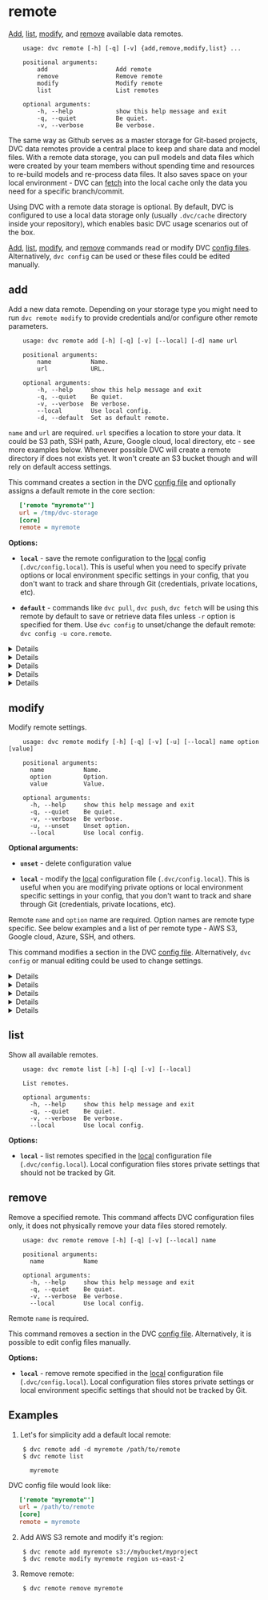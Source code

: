 # remote

[Add](#add), [list](#list), [modify](#modify), and [remove](#remove) available
data remotes.

```usage
    usage: dvc remote [-h] [-q] [-v] {add,remove,modify,list} ...

    positional arguments:
        add                   Add remote
        remove                Remove remote
        modify                Modify remote
        list                  List remotes

    optional arguments:
        -h, --help            show this help message and exit
        -q, --quiet           Be quiet.
        -v, --verbose         Be verbose.
```

The same way as Github serves as a master storage for Git-based projects, DVC
data remotes provide a central place to keep and share data and model files.
With a remote data storage, you can pull models and data files which were
created by your team members without spending time and resources to re-build
models and re-process data files. It also saves space on your local environment -
DVC can [fetch](/doc/commands-reference/fetch) into the local cache only the
data you need for a specific branch/commit.

Using DVC with a remote data storage is optional. By default, DVC is
configured to use a local data storage only (usually `.dvc/cache` directory
inside your repository), which enables basic DVC usage scenarios out of the box.

[Add](#add), [list](#list), [modify](#modify), and [remove](#remove) commands
read or modify DVC [config files](/doc/user-guide/dvc-files-and-directories).
Alternatively, `dvc config` can be used or these files could be edited manually.


## add

Add a new data remote. Depending on your storage type you might need to run `dvc
remote modify` to provide credentials and/or configure other remote parameters.

```usage
    usage: dvc remote add [-h] [-q] [-v] [--local] [-d] name url

    positional arguments:
        name           Name.
        url            URL.

    optional arguments:
        -h, --help     show this help message and exit
        -q, --quiet    Be quiet.
        -v, --verbose  Be verbose.
        --local        Use local config.
        -d, --default  Set as default remote.
```

`name` and `url` are required. `url` specifies a location to store your data. It
could be S3 path, SSH path, Azure, Google cloud, local directory, etc - see more
examples below. Whenever possible DVC will create a remote directory if does not
exists yet. It won't create an S3 bucket though and will rely on default access
settings.

This command creates a section in the DVC [config file](/doc/user-guide/dvc-files-and-directories)
and optionally assigns a default remote in the core section:

```ini
   ['remote "myremote"']
   url = /tmp/dvc-storage
   [core]
   remote = myremote
```

**Options:**

* **`local`** - save the remote configuration to the
[local](/doc/user-guide/dvc-files-and-directories) config (`.dvc/config.local`).
This is useful when you need to specify private options or local environment
specific settings in your config, that you don't want to track and share through
 Git (credentials, private locations, etc).

* **`default`** - commands like `dvc pull`, `dvc push`, `dvc fetch` will be
using this remote by default to save or retrieve data files unless `-r` option
is specified for them. Use `dvc config` to unset/change the default remote:
`dvc config -u core.remote`.


<details>

### Click for AWS S3 example

```dvc
    $ dvc remote add myremote s3://bucket/path
```

By default DVC expects your AWS CLI is already
[configured](https://docs.aws.amazon.com/cli/latest/userguide/cli-chap-getting-started.html).
DVC will be using default AWS credentials file to access S3. To override some of
these settings, you could the options described in `dvc remote modify`.

</details>

<details>

### Click for Azure example

```dvc
    $ export AZURE_STORAGE_CONNECTION_STRING="<my-connection-string>"
    $ dvc remote add myremote "azure://ContainerName=my-bucket;"
```

The Azure Blob Storage remote can also be configured entirely via environment
variables:

```dvc
    $ export AZURE_STORAGE_CONNECTION_STRING="<my-connection-string>"
    $ export AZURE_STORAGE_CONTAINER_NAME="my-bucket"
    $ dvc remote add myremote "azure://"
```

Alternatively, all the configuration can also be passed via the remote URL:

```dvc
    $ dvc remote add myremote "azure://ContainerName=my-bucket;<my-connection-string>"
```

* **`connection string`** - this is the connection string to access your Azure
Storage Account. If you don't already have a storage account, you can create
one following [these instructions](https://docs.microsoft.com/en-us/azure/storage/common/storage-create-storage-account).
The connection string can be found in the "Access Keys" pane of your Storage
Account resource in the Azure portal.

* **`container name`** this is the top-level container in your Azure Storage
Account under which all the files for this remote will be uploaded. If the
container doesn't already exist, it will be created automatically.

</details>


<details>

### Click for Google Cloud Storage example

```dvc
    $ dvc remote add myremote gs://bucket/path
```

</details>

<details>

### Click for SSH example

```dvc
    $ dvc remote add myremote ssh://user@example.com:/path/to/dir
```

</details>

<details>

### Click for HDFS example

```dvc
    $ dvc remote add myremote hdfs://user@example.com/path/to/dir
```

</details>


## modify

Modify remote settings.

```usage
    usage: dvc remote modify [-h] [-q] [-v] [-u] [--local] name option [value]

    positional arguments:
      name           Name.
      option         Option.
      value          Value.

    optional arguments:
      -h, --help     show this help message and exit
      -q, --quiet    Be quiet.
      -v, --verbose  Be verbose.
      -u, --unset    Unset option.
      --local        Use local config.
```

**Optional arguments:**

* **`unset`** - delete configuration value

* **`local`** - modify the [local](/doc/user-guide/dvc-files-and-directories)
configuration file (`.dvc/config.local`). This is useful when you are modifying
private options or local environment specific settings in your config, that you
don't want to track and share through Git (credentials, private locations, etc).

Remote `name` and `option` name are required. Option names are remote type
specific. See below examples and a list of per remote type - AWS S3, Google
cloud, Azure, SSH, and others.

This command modifies a section in the DVC [config file](/doc/user-guide/dvc-files-and-directories).
Alternatively, `dvc config` or manual editing could be used to change settings.

<details>

### Click for AWS S3 available options

By default DVC expects your AWS CLI is already
[configured](https://docs.aws.amazon.com/cli/latest/userguide/cli-chap-getting-started.html).
DVC will be using default AWS credentials file to access S3. To override some of
these settings, you could use the following options:

* **`region`** - change AWS S3 remote region::

  ```dvc
    $ dvc remote modify myremote region us-east-2
  ```

* **`profile`** - credentials profile name to use to access AWS S3:

  ```dvc
    $ dvc remote modify myremote profile myprofile
  ```

* **`credentialpath`** - credentials path to use to access AWS S3:

  ```dvc
    $ dvc remote modify myremote credentialpath /path/to/my/creds
  ```

* **`endpointurl`** - endpoint URL to use to access AWS S3:

  ```dvc
    $ dvc remote modify myremote endpointurl myendpoint.com
  ```

* **`url`** - remote location URL

  ```dvc
    $ dvc remote modify myremote url s3://bucket/remote
  ```

</details>

<details>

### Click for Azure available options

* **`url`** - remote location URL

  ```dvc
    $ dvc remote modify myremote url "azure://ContainerName=remote;"
  ```

</details>


<details>

### Click for Google Cloud Storage available options

* **`projectname`** - project name to use.

  ```dvc
    $ dvc remote modify myremote projectname myproject
  ```

* **`url`** - remote location URL.

  ```dvc
    $ dvc remote modify myremote url gs://bucket/remote
  ```

</details>

<details>

### Click for SSH available options

* **`url`** - remote location URL.

  ```dvc
    $ dvc remote modify myremote url ssh://user@example.com:/path/to/remote
  ```

* **`user`** - username to use to access a remote.

  ```dvc
    $ dvc remote modify myremote user myuser
  ```

* **`port`** - port to use to access a remote (default: 22).

  ```dvc
    $ dvc remote modify myremote port 2222
  ```

* **`keyfile`** - path to private key to use to access a remote.

  ```dvc
    $ dvc remote modify myremote keyfile /path/to/keyfile
  ```
  
* **`password`** - password to use to access a remote.

  ```dvc
    $ dvc remote modify myremote password mypassword
  ```

* **`ask_password`** - ask for password to use when accessing a remote.

  ```dvc
    $ dvc remote modify myremote ask_password true
  ```

</details>

<details>

### Click for HDFS available options

* **`user`** - username to use to access a remote.

  ```dvc
    $ dvc remote modify myremote user myuser
  ```

</details>


## list

Show all available remotes.

```usage
    usage: dvc remote list [-h] [-q] [-v] [--local]

    List remotes.

    optional arguments:
      -h, --help     show this help message and exit
      -q, --quiet    Be quiet.
      -v, --verbose  Be verbose.
      --local        Use local config.
```

**Options:**

* **`local`** - list remotes specified in the
[local](/doc/user-guide/dvc-files-and-directories) configuration file
(`.dvc/config.local`). Local configuration files stores private settings that
should not be tracked by Git.


## remove

Remove a specified remote. This command affects DVC configuration files only, it
does not physically remove your data files stored remotely.

```usage
    usage: dvc remote remove [-h] [-q] [-v] [--local] name

    positional arguments:
      name           Name

    optional arguments:
      -h, --help     show this help message and exit
      -q, --quiet    Be quiet.
      -v, --verbose  Be verbose.
      --local        Use local config.
```

Remote `name` is required.

This command removes a section in the DVC [config file](/doc/user-guide/dvc-files-and-directories).
Alternatively, it is possible to edit config files manually.

**Options:**

* **`local`** - remove remote specified in the
[local](/doc/user-guide/dvc-files-and-directories) configuration file
(`.dvc/config.local`). Local configuration files stores private settings or
local environment specific settings that should not be tracked by Git.


## Examples

1. Let's for simplicity add a default local remote:

```dvc
    $ dvc remote add -d myremote /path/to/remote
    $ dvc remote list

      myremote
```

DVC config file would look like:

```ini
   ['remote "myremote"']
   url = /path/to/remote
   [core]
   remote = myremote
```

2. Add AWS S3 remote and modify it's region:

```dvc
    $ dvc remote add myremote s3://mybucket/myproject
    $ dvc remote modify myremote region us-east-2
```

3. Remove remote:

```dvc
    $ dvc remote remove myremote
```
